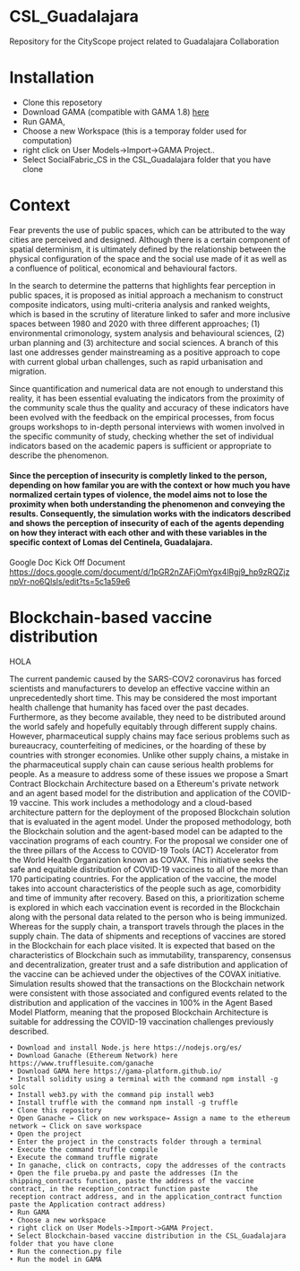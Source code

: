 # CSL_Guadalajara
Repository for the CityScope project related to Guadalajara Collaboration

# Installation
  - Clone this reposetory
  - Download GAMA (compatible with GAMA 1.8) [here](https://gama-platform.github.io/download)
  - Run GAMA, 
  - Choose a new Workspace (this is a temporay folder used for computation)
  - right click on User Models->Import->GAMA Project..
  - Select SocialFabric_CS in the CSL_Guadalajara folder that you have clone


# Context

Fear prevents the use of public spaces, which can be attributed to the way cities are perceived and designed. Although there is a certain component of spatial determinism, it is ultimately defined by the relationship between the physical configuration of the space and the social use made of it as well as a confluence of political, economical and behavioural factors.  

In the search to determine the patterns that highlights fear perception in public spaces, it is proposed as initial approach a mechanism to construct composite indicators, using multi-criteria analysis and ranked weights, which is based in the scrutiny of literature linked to safer and more inclusive spaces between 1980 and 2020 with three different approaches; (1) environmental crimonology, system analysis and behavioural sciences, (2) urban planning and (3) architecture and social sciences. A branch of this last one addresses gender mainstreaming as a positive approach to cope with current global urban challenges, such as rapid urbanisation and migration.

Since quantification and numerical data are not enough to understand this reality, it has been essential evaluating the indicators from the proximity of the community scale thus the quality and accuracy of these indicators have been evolved with the feedback on the empirical processes, from focus groups workshops to in-depth personal interviews with women involved in the specific community of study, checking whether the set of individual indicators based on the academic papers is sufficient or appropriate to describe the phenomenon. 

#### Since the perception of insecurity is completly linked to the person, depending on how familar you are with the context or how much you have normalized certain types of violence, the model aims not to lose the proximity when both understanding the phenomenon and conveying the results. Consequently, the simulation works with the indicators described and shows the perception of insecurity of each of the agents depending on how they interact with each other and with these variables in the specific context of Lomas del Centinela, Guadalajara.

Google Doc Kick Off Document
https://docs.google.com/document/d/1pGR2nZAFjOmYgx4lRgj9_hp9zRQZjznpVr-no6Qlsls/edit?ts=5c1a59e6

# Blockchain-based vaccine distribution

HOLA

The current pandemic caused by the SARS-COV2 coronavirus has forced scientists and manufacturers to develop an effective vaccine within an unprecedentedly short time. This may be considered the most important health challenge that humanity has faced over the past decades. Furthermore, as they become available, they need to be distributed around the world safely and hopefully equitably through different supply chains. However, pharmaceutical supply chains may face serious problems such as bureaucracy, counterfeiting of medicines, or the hoarding of these by countries with stronger economies. Unlike other supply chains, a mistake in the pharmaceutical supply chain can cause serious health problems for people. As a measure to address some of these issues we propose a Smart Contract Blockchain Architecture based on a Ethereum's private network and an agent based model for the distribution and application of the COVID-19 vaccine. This work includes a methodology and a cloud-based architecture pattern for the deployment of the proposed Blockchain solution that is evaluated in the agent model. Under the proposed methodology, both the Blockchain solution and the agent-based model can be adapted to the vaccination programs of each country. For the proposal we consider one of the three pillars of the Access to COVID-19 Tools (ACT) Accelerator from the World Health Organization known as COVAX. This initiative seeks the safe and equitable distribution of COVID-19 vaccines to all of the more than 170 participating countries. For the application of the vaccine, the model takes into account characteristics of the people such as age, comorbidity and time of immunity after recovery. Based on this, a prioritization scheme is explored in which each vaccination event is recorded in the Blockchain along with the personal data related to the person who is being immunized. Whereas for the supply chain, a transport travels through the places in the supply chain. The data of shipments and receptions of vaccines are stored in the Blockchain for each place visited. It is expected that based on the characteristics of Blockchain such as immutability, transparency, consensus and decentralization, greater trust and a safe distribution and application of the vaccine can be achieved under the objectives of the COVAX initiative. Simulation results showed that the transactions on the Blockchain network were consistent with those associated and configured events related to the distribution and application of the vaccines in 100% in the Agent Based Model Platform, meaning that the proposed Blockchain Architecture is suitable for addressing the COVID-19  vaccination challenges previously described.

    • Download and install Node.js here https://nodejs.org/es/
    • Download Ganache (Ethereum Network) here https://www.trufflesuite.com/ganache
    • Download GAMA here https://gama-platform.github.io/
    • Install solidity using a terminal with the command npm install -g solc
    • Install web3.py with the command pip install web3
    • Install truffle with the command npm install -g truffle
    • Clone this repository
    • Open Ganache → Click on new workspace→ Assign a name to the ethereum network → Click on save workspace
    • Open the project 
    • Enter the project in the constracts folder through a terminal
    • Execute the command truffle compile
    • Execute the command truffle migrate
    • In ganache, click on contracts, copy the addresses of the contracts
    • Open the file prueba.py and paste the addresses (In the shipping_contracts function, paste the address of the vaccine contract, in the reception_contract function paste         the reception contract address, and in the application_contract function paste the Application contract address)
    • Run GAMA
    • Choose a new workspace
    • right click on User Models->Import->GAMA Project.
    • Select Blockchain-based vaccine distribution in the CSL_Guadalajara folder that you have clone
    • Run the connection.py file
    • Run the model in GAMA
